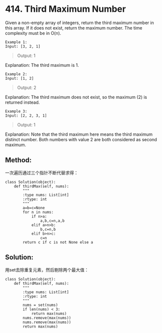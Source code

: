 # 414. Third Maximum Number

Given a non-empty array of integers, return the third maximum number in this array. If it does not exist, return the maximum number. The time complexity must be in O(n).

    Example 1:
    Input: [3, 2, 1]

>Output: 1

Explanation: The third maximum is 1.

    Example 2:
    Input: [1, 2]

>Output: 2

Explanation: The third maximum does not exist, so the maximum (2) is returned instead.

    Example 3:
    Input: [2, 2, 3, 1]

>Output: 1

Explanation: Note that the third maximum here means the third maximum distinct number.
Both numbers with value 2 are both considered as second maximum.

## Method:
一次遍历通过三个指针不断代替求得：

    class Solution(object):
        def thirdMax(self, nums):
            """
            :type nums: List[int]
            :rtype: int
            """
            a=b=c=None
            for n in nums:
                if n>a:
                    a,b,c=n,a,b
                elif a>n>b:
                    b,c=n,b
                elif b>n>c:
                    c=n
            return c if c is not None else a
## Solution:

用set去除重复元素，然后剔除两个最大值：

    class Solution(object):
        def thirdMax(self, nums):
            """
            :type nums: List[int]
            :rtype: int
            """
            nums = set(nums)
            if len(nums) < 3:
                return max(nums)
            nums.remove(max(nums))
            nums.remove(max(nums))
            return max(nums)